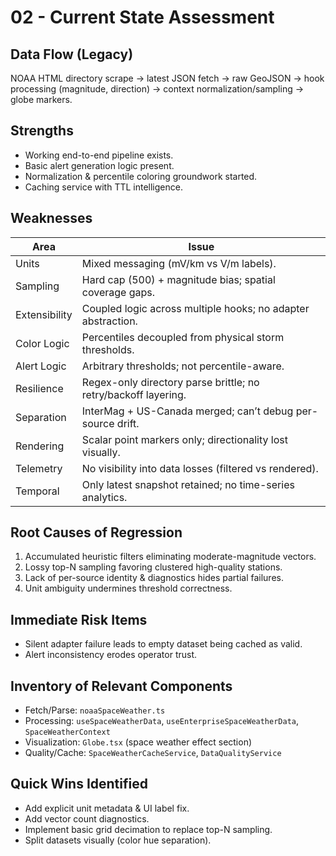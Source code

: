# 02 - Current State Assessment

## Data Flow (Legacy)
NOAA HTML directory scrape -> latest JSON fetch -> raw GeoJSON -> hook processing (magnitude, direction) -> context normalization/sampling -> globe markers.

## Strengths
- Working end-to-end pipeline exists.
- Basic alert generation logic present.
- Normalization & percentile coloring groundwork started.
- Caching service with TTL intelligence.

## Weaknesses
| Area | Issue |
|------|-------|
| Units | Mixed messaging (mV/km vs V/m labels). |
| Sampling | Hard cap (500) + magnitude bias; spatial coverage gaps. |
| Extensibility | Coupled logic across multiple hooks; no adapter abstraction. |
| Color Logic | Percentiles decoupled from physical storm thresholds. |
| Alert Logic | Arbitrary thresholds; not percentile-aware. |
| Resilience | Regex-only directory parse brittle; no retry/backoff layering. |
| Separation | InterMag + US-Canada merged; can’t debug per-source drift. |
| Rendering | Scalar point markers only; directionality lost visually. |
| Telemetry | No visibility into data losses (filtered vs rendered). |
| Temporal | Only latest snapshot retained; no time-series analytics. |

## Root Causes of Regression
1. Accumulated heuristic filters eliminating moderate-magnitude vectors.
2. Lossy top-N sampling favoring clustered high-quality stations.
3. Lack of per-source identity & diagnostics hides partial failures.
4. Unit ambiguity undermines threshold correctness.

## Immediate Risk Items
- Silent adapter failure leads to empty dataset being cached as valid.
- Alert inconsistency erodes operator trust.

## Inventory of Relevant Components
- Fetch/Parse: `noaaSpaceWeather.ts`
- Processing: `useSpaceWeatherData`, `useEnterpriseSpaceWeatherData`, `SpaceWeatherContext`
- Visualization: `Globe.tsx` (space weather effect section)
- Quality/Cache: `SpaceWeatherCacheService`, `DataQualityService`

## Quick Wins Identified
- Add explicit unit metadata & UI label fix.
- Add vector count diagnostics.
- Implement basic grid decimation to replace top-N sampling.
- Split datasets visually (color hue separation).
